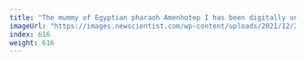 ```yaml
---
title: "The mummy of Egyptian pharaoh Amenhotep I has been digitally unwrapped"
imageUrl: "https://images.newscientist.com/wp-content/uploads/2021/12/24125340/PRI_216178852.jpg?width=600"
index: 616
weight: 616
---
```

